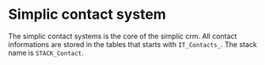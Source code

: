 # Simplic contact system

The simplic contact systems is the core of the simplic crm. All contact informations are stored in the tables that starts with `IT_Contacts_`.
The stack name is `STACK_Contact`.